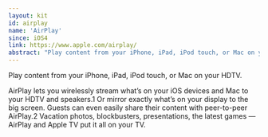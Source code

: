 ```yaml
---
layout: kit
id: airplay
name: 'AirPlay'
since: iOS4
link: https://www.apple.com/airplay/
abstract: "Play content from your iPhone, iPad, iPod touch, or Mac on your HDTV."
---
```


Play content from your iPhone, iPad, iPod touch, or Mac on your HDTV.

AirPlay lets you wirelessly stream what’s on your iOS devices and Mac to your HDTV and speakers.1 Or mirror exactly what’s on your display to the big screen. Guests can even easily share their content with peer-to-peer AirPlay.2 Vacation photos, blockbusters, presentations, the latest games — AirPlay and Apple TV put it all on your TV.

